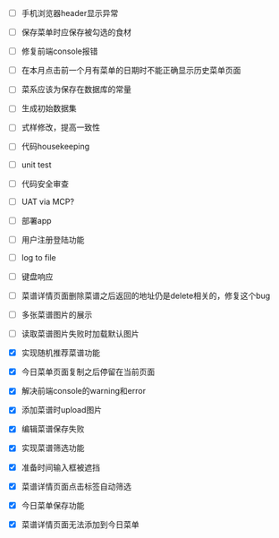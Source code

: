 - [ ] 手机浏览器header显示异常

- [ ] 保存菜单时应保存被勾选的食材
- [ ] 修复前端console报错
- [ ] 在本月点击前一个月有菜单的日期时不能正确显示历史菜单页面
- [ ] 菜系应该为保存在数据库的常量
- [ ] 生成初始数据集
- [ ] 式样修改，提高一致性
- [ ] 代码housekeeping
- [ ] unit test
- [ ] 代码安全审查
- [ ] UAT via MCP?
- [ ] 部署app
- [ ] 用户注册登陆功能
- [ ] log to file
- [ ] 键盘响应
- [ ] 菜谱详情页面删除菜谱之后返回的地址仍是delete相关的，修复这个bug
- [ ] 多张菜谱图片的展示
- [ ] 读取菜谱图片失败时加载默认图片
- [x] 实现随机推荐菜谱功能
- [x] 今日菜单页面复制之后停留在当前页面
- [x] 解决前端console的warning和error
- [x] 添加菜谱时upload图片
- [x] 编辑菜谱保存失败
- [x] 实现菜谱筛选功能
- [x] 准备时间输入框被遮挡
- [x] 菜谱详情页面点击标签自动筛选
- [x] 今日菜单保存功能
- [x] 菜谱详情页面无法添加到今日菜单